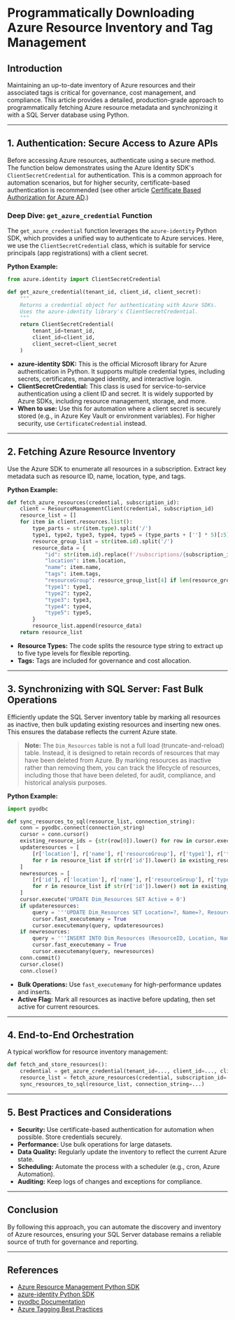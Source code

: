 <!-- Azure Resources Article -->

# Programmatically Downloading Azure Resource Inventory and Tag Management

## Introduction

Maintaining an up-to-date inventory of Azure resources and their associated tags is critical for governance, cost management, and compliance. This article provides a detailed, production-grade approach to programmatically fetching Azure resource metadata and synchronizing it with a SQL Server database using Python. 

---

## 1. Authentication: Secure Access to Azure APIs

Before accessing Azure resources, authenticate using a secure method. The function below demonstrates using the Azure Identity SDK's `ClientSecretCredential` for authentication. This is a common approach for automation scenarios, but for higher security, certificate-based authentication is recommended (see other article [Certificate Based Authorization for Azure AD](azure-ad-certificate.md).)

### Deep Dive: `get_azure_credential` Function

The `get_azure_credential` function leverages the `azure-identity` Python SDK, which provides a unified way to authenticate to Azure services. Here, we use the `ClientSecretCredential` class, which is suitable for service principals (app registrations) with a client secret.

**Python Example:**

```python
from azure.identity import ClientSecretCredential

def get_azure_credential(tenant_id, client_id, client_secret):
    """
    Returns a credential object for authenticating with Azure SDKs.
    Uses the azure-identity library's ClientSecretCredential.
    """
    return ClientSecretCredential(
        tenant_id=tenant_id,
        client_id=client_id,
        client_secret=client_secret
    )
```

- **azure-identity SDK:** This is the official Microsoft library for Azure authentication in Python. It supports multiple credential types, including secrets, certificates, managed identity, and interactive login.
- **ClientSecretCredential:** This class is used for service-to-service authentication using a client ID and secret. It is widely supported by Azure SDKs, including resource management, storage, and more.
- **When to use:** Use this for automation where a client secret is securely stored (e.g., in Azure Key Vault or environment variables). For higher security, use `CertificateCredential` instead.

---

## 2. Fetching Azure Resource Inventory

Use the Azure SDK to enumerate all resources in a subscription. Extract key metadata such as resource ID, name, location, type, and tags.

**Python Example:**

```python
def fetch_azure_resources(credential, subscription_id):
    client = ResourceManagementClient(credential, subscription_id)
    resource_list = []
    for item in client.resources.list():
        type_parts = str(item.type).split('/')
        type1, type2, type3, type4, type5 = (type_parts + [''] * 5)[:5]
        resource_group_list = str(item.id).split('/')
        resource_data = {
            "id": str(item.id).replace(f'/subscriptions/{subscription_id}/', ''),
            "location": item.location,
            "name": item.name,
            "tags": item.tags,
            "resourceGroup": resource_group_list[4] if len(resource_group_list) >= 4 else '',
            "type1": type1,
            "type2": type2,
            "type3": type3,
            "type4": type4,
            "type5": type5,
        }
        resource_list.append(resource_data)
    return resource_list
```

- **Resource Types:** The code splits the resource type string to extract up to five type levels for flexible reporting.
- **Tags:** Tags are included for governance and cost allocation.

---

## 3. Synchronizing with SQL Server: Fast Bulk Operations

Efficiently update the SQL Server inventory table by marking all resources as inactive, then bulk updating existing resources and inserting new ones. This ensures the database reflects the current Azure state.

> **Note:** The `Dim_Resources` table is not a full load (truncate-and-reload) table. Instead, it is designed to retain records of resources that may have been deleted from Azure. By marking resources as inactive rather than removing them, you can track the lifecycle of resources, including those that have been deleted, for audit, compliance, and historical analysis purposes.

**Python Example:**

```python
import pyodbc

def sync_resources_to_sql(resource_list, connection_string):
    conn = pyodbc.connect(connection_string)
    cursor = conn.cursor()
    existing_resource_ids = {str(row[0]).lower() for row in cursor.execute("SELECT ResourceID FROM Dim_Resources").fetchall()}
    updateresources = [
        [r['location'], r['name'], r['resourceGroup'], r['type1'], r['type2'], r['type3'], r['type4'], r['type5'], True, r['id']]
        for r in resource_list if str(r['id']).lower() in existing_resource_ids
    ]
    newresources = [
        [r['id'], r['location'], r['name'], r['resourceGroup'], r['type1'], r['type2'], r['type3'], r['type4'], r['type5'], True]
        for r in resource_list if str(r['id']).lower() not in existing_resource_ids
    ]
    cursor.execute('UPDATE Dim_Resources SET Active = 0')
    if updateresources:
        query = '''UPDATE Dim_Resources SET Location=?, Name=?, ResourceGroup=?, Type1=?, Type2=?, Type3=?, Type4=?, Type5=?, Active=? WHERE ResourceId=?'''
        cursor.fast_executemany = True
        cursor.executemany(query, updateresources)
    if newresources:
        query = '''INSERT INTO Dim_Resources (ResourceID, Location, Name, ResourceGroup, Type1, Type2, Type3, Type4, Type5, Active) VALUES (?,?,?,?,?,?,?,?,?,?)'''
        cursor.fast_executemany = True
        cursor.executemany(query, newresources)
    conn.commit()
    cursor.close()
    conn.close()
```

- **Bulk Operations:** Use `fast_executemany` for high-performance updates and inserts.
- **Active Flag:** Mark all resources as inactive before updating, then set active for current resources.

---

## 4. End-to-End Orchestration

A typical workflow for resource inventory management:

```python
def fetch_and_store_resources():
    credential = get_azure_credential(tenant_id=..., client_id=..., client_secret=...)
    resource_list = fetch_azure_resources(credential, subscription_id=...)
    sync_resources_to_sql(resource_list, connection_string=...)
```

---

## 5. Best Practices and Considerations

- **Security:** Use certificate-based authentication for automation when possible. Store credentials securely.
- **Performance:** Use bulk operations for large datasets.
- **Data Quality:** Regularly update the inventory to reflect the current Azure state.
- **Scheduling:** Automate the process with a scheduler (e.g., cron, Azure Automation).
- **Auditing:** Keep logs of changes and exceptions for compliance.

---

## Conclusion

By following this approach, you can automate the discovery and inventory of Azure resources, ensuring your SQL Server database remains a reliable source of truth for governance and reporting.

---

## References
- [Azure Resource Management Python SDK](https://learn.microsoft.com/en-us/python/api/overview/azure/resources)
- [azure-identity Python SDK](https://learn.microsoft.com/en-us/python/api/overview/azure/identity-readme)
- [pyodbc Documentation](https://github.com/mkleehammer/pyodbc/wiki)
- [Azure Tagging Best Practices](https://learn.microsoft.com/en-us/azure/azure-resource-manager/management/tag-resources)
